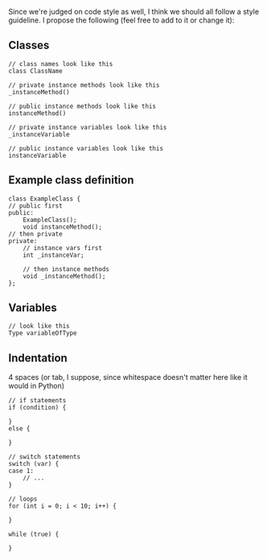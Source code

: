Since we're judged on code style as well, I think we should all follow a style guideline. I propose the following (feel free to add to it or change it):

## Classes

	// class names look like this
	class ClassName

	// private instance methods look like this
	_instanceMethod()

	// public instance methods look like this
	instanceMethod()

	// private instance variables look like this
	_instanceVariable

	// public instance variables look like this
	instanceVariable

## Example class definition

	class ExampleClass {
	// public first
	public:
		ExampleClass();
		void instanceMethod();
	// then private
	private:
		// instance vars first
		int _instanceVar;

		// then instance methods
		void _instanceMethod();
	};

## Variables

	// look like this
	Type variableOfType

## Indentation
4 spaces (or tab, I suppose, since whitespace doesn't matter here like it would in Python)

	// if statements
	if (condition) {
		
	}
	else {
		
	}

	// switch statements
	switch (var) {
	case 1:
		// ...
	}

	// loops
	for (int i = 0; i < 10; i++) {
		
	}

	while (true) {
		
	}